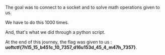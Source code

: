 The goal was to connect to a socket and to solve math operations given to us.

We have to do this 1000 times.

And, that's what we did through a python script.

At the end of this journey, the flag was given to us : **uoftctf{7h15_15_b451c_10_7357_d16u153d_45_4_m47h_7357}**.